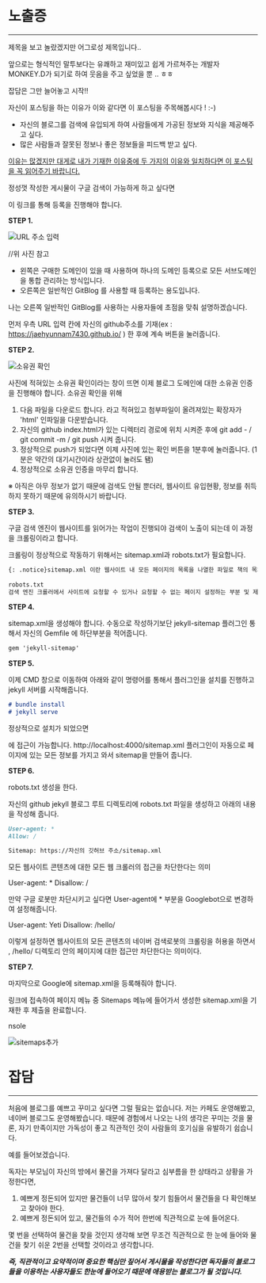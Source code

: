 # 노출증

***



제목을 보고 놀랐겠지만 어그로성 제목입니다..

앞으로는 형식적인 말투보다는 유쾌하고 재미있고 쉽게 가르쳐주는 개발자 MONKEY.D가 되기로 하여 웃음을 주고 싶었을 뿐 .. ㅎㅎ

잡담은 그만 늘어놓고 시작!!

자신이 포스팅을 하는 이유가 이와 같다면 이 포스팅을 주목해봅시다 ! :-)  

- 자신의 블로그를 검색에 유입되게 하여 사람들에게 가공된 정보와 지식을 제공해주고 싶다.
- 많은 사람들과 잘못된 정보나 좋은 정보들을 피드백 받고 싶다.

<u>이유는 많겠지만 대게로 내가 기재한 이유중에 두 가지의 이유와 일치하다면 이 포스팅을 꼭 읽어주기 바랍니다.</u>



정성껏 작성한 게시물이 구글 검색이 가능하게 하고 싶다면

[링크]: https://search.google.com/search-console/about?hl=ko&amp;utm_source=wmx&amp;utm_medium=wmx-welcome:	"https://search.google.com/search-console/about?hl=ko&amp;amp;utm_source=wmx&amp;amp;utm_medium=wmx-welcome"



이 링크를 통해 등록을 진행해야 합니다.

**STEP 1.**

![URL 주소 입력](https://user-images.githubusercontent.com/74045426/101064700-a3f64a80-35d7-11eb-8e5c-a96c1ef4e0be.jpg)

//위 사진 참고

- 왼쪽은 구매한 도메인이 있을 때 사용하며 하나의 도메인 등록으로 모든 서브도메인을 통합 관리하는 방식입니다.
- 오른쪽은 일반적인 GitBlog 를 사용할 때 등록하는 용도입니다.

나는 오른쪽 일반적인 GitBlog를 사용하는 사용자들에 초점을 맞춰 설명하겠습니다.

먼저 우측 URL 입력 칸에 자신의 github주소를 기재(ex : https://jaehyunnam7430.github.io/ ) 한 후에 계속 버튼을 눌러줍니다.



**STEP 2.**

![소유권 확인](https://user-images.githubusercontent.com/74045426/101064708-a5c00e00-35d7-11eb-9392-0cccf837f9b4.jpg)

사진에 적혀있는 소유권 확인이라는 창이 뜨면 이제 블로그 도메인에 대한 소유권 인증을 진행해야 합니다. 소유권 확인을 위해 

1. 다음 파일을 다운로드 합니다. 라고 적혀있고 첨부파일이 올려져있는 확장자가 'html' 인파일을 다운받습니다. 
2. 자신의 github index.html가 있는 디렉터리 경로에 위치 시켜준 후에 git add - / git commit -m / git push 시켜 줍니다. 
3. 정상적으로 push가 되었다면 이제 사진에 있는 확인 버튼을 1분후에 눌러줍니다. (1분은 약간의 대기시간이라 상관없이 눌러도 됌)
4. 정상적으로 소유권 인증을 마무리 합니다.

※ 아직은 아무 정보가 없기 때문에 검색도 안될 뿐더러, 웹사이트 유입현황, 정보를 취득하지 못하기 때문에 유의하시기 바랍니다. 

**STEP 3.**

구글 검색 엔진이 웹사이트를 읽어가는 작업이 진행되야 검색이 노출이 되는데 이 과정을 크롤링이라고 합니다. 

크롤링이 정상적으로 작동하기 위해서는 sitemap.xml과 robots.txt가 필요합니다.

```markdown
{: .notice}sitemap.xml 이란 웹사이트 내 모든 페이지의 목록을 나열한 파일로 책의 목차와 같은 역할을 합니다. robots.txt 파일과는 달리 sitemap.xml 파일은 꼭 루트 디렉토리에 위치하지 않아도 됩니다.
    
robots.txt
검색 엔진 크롤러에서 사이트에 요청할 수 있거나 요청할 수 없는 페이지 설정하는 부분 및 제어하는 부분 검색 로봇들에게 웹사이트의 사이트 맵이 어디 있는지 알려주는 역할을 합니다. 항상 root 폴더에 위치하여 /robots.txt를 입력하면 확인이 가능합니다. sitemap.xml은 정해진 양식으로 작성되어야 하며, 이 양식은 전 세계적으로 공통된 방식입니다.
```

**STEP 4.**

sitemap.xml을 생성해야 합니다. 수동으로 작성하기보단 jekyll-sitemap 플러그인 통해서 자신의 Gemfile 에 하단부분을 적어줍니다.

```markdown
gem 'jekyll-sitemap'
```

**STEP 5.**

이제 CMD 창으로 이동하여 아래와 같이 명령어를 통해서 플러그인을 설치를 진행하고 jekyll 서버를 시작해줍니다.

```markdown
# bundle install
# jekyll serve
```

정상적으로 설치가 되었으면 

[http://localhost:4000/sitemap.xml]: 	"http://localhost:4000/sitemap.xml"	"http://localhost:4000/sitemap.xml"

에 접근이 가능합니다. http://localhost:4000/sitemap.xml 플러그인이 자동으로 페이지에 있는 모든 정보를 가지고 와서 sitemap을 만들어 줍니다.



**STEP 6.**

robots.txt 생성을 한다.

자신의 github jekyll 블로그 루트 디렉토리에 robots.txt 파일을 생성하고 아래의 내용을 작성해 줍니다.

```markdown
User-agent: *
Allow: /

Sitemap: https://자신의 깃허브 주소/sitemap.xml
```

모든 웹사이트 콘텐츠에 대한 모든 웹 크롤러의 접근을 차단한다는 의미

User-agent: *
Disallow: /

만약 구글 로봇만 차단시키고 싶다면 User-agent에 * 부분을 Googlebot으로 변경하여 설정해줍니다.

User-agent: Yeti
Disallow: /hello/

이렇게 설정하면 웹사이트의 모든 콘텐츠의 네이버 검색로봇의 크롤링을 허용을 하면서 , /hello/ 디렉토리 안의 페이지에 대한 접근만 차단한다는 의미이다.

**STEP 7.**

마지막으로 Google에 sitemap.xml을 등록해줘야 합니다.

[https://search.google.com/search-console]: 	"https://search.google.com/search-console"	"https://search.google.com/search-console"

링크에 접속하여 페이지 메뉴 중 Sitemaps 메뉴에 들어가서 생성한 sitemap.xml을 기재한 후 제출을 완료합니다.

nsole

![sitemaps추가](https://user-images.githubusercontent.com/74045426/101064707-a5277780-35d7-11eb-9386-e7fdce1ef3c1.jpg)

# **잡담**

***



처음에 블로그를 예쁘고 꾸미고 싶다면 그럴 필요는 없습니다. 저는 카페도 운영해봤고, 네이버 블로그도 운영해봤습니다. 때문에 경험에서 나오는 나의 생각은 꾸미는 것을 물론, 자기 만족이지만 가독성이 좋고 직관적인 것이 사람들의 호기심을 유발하기 쉽습니다.  

예를 들어보겠습니다.

독자는 부모님이 자신의 방에서 물건을 가져다 달라고 심부름을 한 상태라고 상황을 가정한다면,

1. 예쁘게 정돈되어 있지만 물건들이 너무 많아서 찾기 힘들어서 물건들을 다 확인해보고 찾아야 한다.
2. 예쁘게 정돈되어 있고, 물건들의 수가 적어 한번에 직관적으로 눈에 들어온다.

몇 번을 선택하여 물건을 찾을 것인지 생각해 보면 무조건 직관적으로 한 눈에 들어와 물건을 찾기 쉬운 2번을 선택할 것이라고 생각합니다.

***즉, 직관적이고 요약적이며 중요한 핵심만 짚어서 게시물을 작성한다면 독자들의 블로그들을 이용하는 사용자들도 한눈에 들어오기 때문에 애용받는 블로그가 될 것입니다.***


